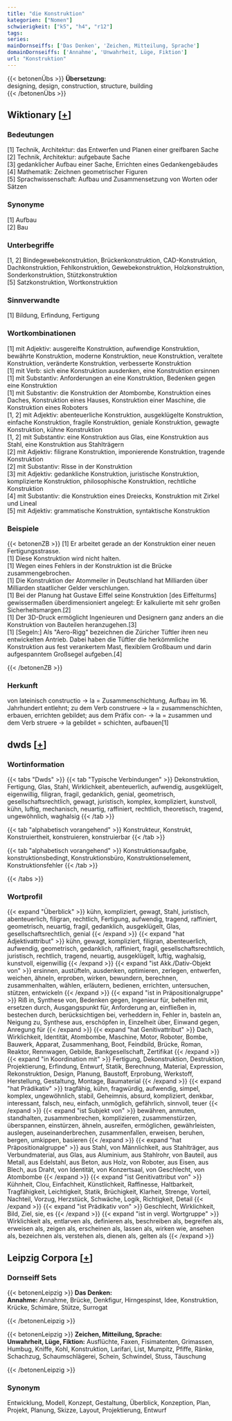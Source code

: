 ```yaml
---
title: "die Konstruktion"
kategorien: ["Nomen"]
schwierigkeit: ["k5", "h4", "r12"]
tags:
series:
mainDornseiffs: ['Das Denken', 'Zeichen, Mitteilung, Sprache']
domainDornseiffs: ['Annahme', 'Unwahrheit, Lüge, Fiktion']
url: "Konstruktion"
---
```


{{< betonenÜbs >}}
**Übersetzung:**  
designing, design, construction, structure, building  
{{< /betonenÜbs >}}

## Wiktionary [[+](https://de.wiktionary.org/wiki/Konstruktion)]

### Bedeutungen
[1] Technik, Architektur: das Entwerfen und Planen einer greifbaren Sache  
[2] Technik, Architektur: aufgebaute Sache  
[3] gedanklicher Aufbau einer Sache, Errichten eines Gedankengebäudes  
[4] Mathematik: Zeichnen geometrischer Figuren  
[5] Sprachwissenschaft: Aufbau und Zusammensetzung von Worten oder Sätzen  

### Synonyme
[1] Aufbau  
[2] Bau  

### Unterbegriffe
[1, 2] Bindegewebekonstruktion, Brückenkonstruktion, CAD-Konstruktion, Dachkonstruktion, Fehlkonstruktion, Gewebekonstruktion, Holzkonstruktion, Sonderkonstruktion, Stützkonstruktion  
[5] Satzkonstruktion, Wortkonstruktion  

### Sinnverwandte
[1] Bildung, Erfindung, Fertigung  

### Wortkombinationen
[1] mit Adjektiv: ausgereifte Konstruktion, aufwendige Konstruktion, bewährte Konstruktion, moderne Konstruktion, neue Konstruktion, veraltete Konstruktion, veränderte Konstruktion, verbesserte Konstruktion  
[1] mit Verb: sich eine Konstruktion ausdenken, eine Konstruktion ersinnen  
[1] mit Substantiv: Anforderungen an eine Konstruktion, Bedenken gegen eine Konstruktion  
[1] mit Substantiv: die Konstruktion der Atombombe, Konstruktion eines Daches, Konstruktion eines Hauses, Konstruktion einer Maschine, die Konstruktion eines Roboters  
[1, 2] mit Adjektiv: abenteuerliche Konstruktion, ausgeklügelte Konstruktion, einfache Konstruktion, fragile Konstruktion, geniale Konstruktion, gewagte Konstruktion, kühne Konstruktion  
[1, 2] mit Substantiv: eine Konstruktion aus Glas, eine Konstruktion aus Stahl, eine Konstruktion aus Stahlträgern  
[2] mit Adjektiv: filigrane Konstruktion, imponierende Konstruktion, tragende Konstruktion  
[2] mit Substantiv: Risse in der Konstruktion  
[3] mit Adjektiv: gedankliche Konstruktion, juristische Konstruktion, komplizierte Konstruktion, philosophische Konstruktion, rechtliche Konstruktion  
[4] mit Substantiv: die Konstruktion eines Dreiecks, Konstruktion mit Zirkel und Lineal  
[5] mit Adjektiv: grammatische Konstruktion, syntaktische Konstruktion  

### Beispiele
{{< betonenZB >}}
[1] Er arbeitet gerade an der Konstruktion einer neuen Fertigungsstrasse.  
[1] Diese Konstruktion wird nicht halten.  
[1] Wegen eines Fehlers in der Konstruktion ist die Brücke zusammengebrochen.  
[1] Die Konstruktion der Atommeiler in Deutschland hat Milliarden über Milliarden staatlicher Gelder verschlungen.  
[1] Bei der Planung hat Gustave Eiffel seine Konstruktion [des Eiffelturms] gewissermaßen überdimensioniert angelegt: Er kalkulierte mit sehr großen Sicherheitsmargen.[2]  
[1] Der 3D-Druck ermöglicht Ingenieuren und Designern ganz anders an die Konstruktion von Bauteilen heranzugehen.[3]  
[1] [Segeln:] Als "Aero-Rigg" bezeichnen die Züricher Tüftler ihren neu entwickelten Antrieb. Dabei haben die Tüftler die herkömmliche Konstruktion aus fest verankertem Mast, flexiblem Großbaum und darin aufgespanntem Großsegel aufgeben.[4]  

{{< /betonenZB >}}
### Herkunft
von lateinisch constructio → la = Zusammenschichtung, Aufbau im 16. Jahrhundert entlehnt; zu dem Verb construere → la = zusammenschichten, erbauen, errichten gebildet; aus dem Präfix con- → la = zusammen und dem Verb struere → la gebildet = schichten, aufbauen[1]  



## dwds [[+](https://www.dwds.de/wb/Konstruktion)]

### Wortinformation
{{< tabs "Dwds" >}}
{{< tab "Typische Verbindungen" >}}
Dekonstruktion, Fertigung, Glas, Stahl, Wirklichkeit, abenteuerlich, aufwendig, ausgeklügelt, eigenwillig, filigran, fragil, gedanklich, genial, geometrisch, gesellschaftsrechtlich, gewagt, juristisch, komplex, kompliziert, kunstvoll, kühn, luftig, mechanisch, neuartig, raffiniert, rechtlich, theoretisch, tragend, ungewöhnlich, waghalsig
{{< /tab >}}

{{< tab "alphabetisch vorangehend" >}}
Konstrukteur, Konstrukt, Konstruiertheit, konstruieren, konstruierbar
{{< /tab >}}

{{< tab "alphabetisch vorangehend" >}}
Konstruktionsaufgabe, konstruktionsbedingt, Konstruktionsbüro, Konstruktionselement, Konstruktionsfehler
{{< /tab >}}

{{< /tabs >}}

### Wortprofil
{{< expand "Überblick" >}} kühn, kompliziert, gewagt, Stahl, juristisch, abenteuerlich, filigran, rechtlich, Fertigung, aufwendig, tragend, raffiniert, geometrisch, neuartig, fragil, gedanklich, ausgeklügelt, Glas, gesellschaftsrechtlich, genial {{< /expand >}}
{{< expand "hat Adjektivattribut" >}} kühn, gewagt, kompliziert, filigran, abenteuerlich, aufwendig, geometrisch, gedanklich, raffiniert, fragil, gesellschaftsrechtlich, juristisch, rechtlich, tragend, neuartig, ausgeklügelt, luftig, waghalsig, kunstvoll, eigenwillig {{< /expand >}}
{{< expand "ist Akk./Dativ-Objekt von" >}} ersinnen, austüfteln, ausdenken, optimieren, zerlegen, entwerfen, weichen, ähneln, erproben, wirken, bewundern, berechnen, zusammenhalten, wählen, erläutern, bedienen, errichten, untersuchen, stützen, entwickeln {{< /expand >}}
{{< expand "ist in Präpositionalgruppe" >}} Riß in, Synthese von, Bedenken gegen, Ingenieur für, behelfen mit, ersetzen durch, Ausgangspunkt für, Anforderung an, einfließen in, bestechen durch, berücksichtigen bei, verheddern in, Fehler in, basteln an, Neigung zu, Synthese aus, erschöpfen in, Einzelheit über, Einwand gegen, Anregung für {{< /expand >}}
{{< expand "hat Genitivattribut" >}} Dach, Wirklichkeit, Identität, Atombombe, Maschine, Motor, Roboter, Bombe, Bauwerk, Apparat, Zusammenhang, Boot, Feindbild, Brücke, Roman, Reaktor, Rennwagen, Gebilde, Bankgesellschaft, Zertifikat {{< /expand >}}
{{< expand "in Koordination mit" >}} Fertigung, Dekonstruktion, Destruktion, Projektierung, Erfindung, Entwurf, Statik, Berechnung, Material, Expression, Rekonstruktion, Design, Planung, Baustoff, Erprobung, Werkstoff, Herstellung, Gestaltung, Montage, Baumaterial {{< /expand >}}
{{< expand "hat Prädikativ" >}} tragfähig, kühn, fragwürdig, aufwendig, simpel, komplex, ungewöhnlich, stabil, Geheimnis, absurd, kompliziert, denkbar, interessant, falsch, neu, einfach, unmöglich, gefährlich, sinnvoll, teuer {{< /expand >}}
{{< expand "ist Subjekt von" >}} bewähren, anmuten, standhalten, zusammenbrechen, komplizieren, zusammenstürzen, überspannen, einstürzen, ähneln, ausreifen, ermöglichen, gewährleisten, auslegen, auseinanderbrechen, zusammenfallen, erweisen, beruhen, bergen, umkippen, basieren {{< /expand >}}
{{< expand "hat Präpositionalgruppe" >}} aus Stahl, von Männlichkeit, aus Stahlträger, aus Verbundmaterial, aus Glas, aus Aluminium, aus Stahlrohr, von Bauteil, aus Metall, aus Edelstahl, aus Beton, aus Holz, von Roboter, aus Eisen, aus Blech, aus Draht, von Identität, von Konzertsaal, von Geschlecht, von Atombombe {{< /expand >}}
{{< expand "ist Genitivattribut von" >}} Kühnheit, Clou, Einfachheit, Künstlichkeit, Raffinesse, Haltbarkeit, Tragfähigkeit, Leichtigkeit, Statik, Brüchigkeit, Klarheit, Strenge, Vorteil, Nachteil, Vorzug, Herzstück, Schwäche, Logik, Richtigkeit, Detail {{< /expand >}}
{{< expand "ist Prädikativ von" >}} Geschlecht, Wirklichkeit, Bild, Ziel, sie, es {{< /expand >}}
{{< expand "ist in vergl. Wortgruppe" >}} Wirklichkeit als, entlarven als, definieren als, beschreiben als, begreifen als, erweisen als, zeigen als, erscheinen als, lassen als, wirken wie, ansehen als, bezeichnen als, verstehen als, dienen als, gelten als {{< /expand >}}

## Leipzig Corpora [[+](https://corpora.uni-leipzig.de/en/res?word=Konstruktion&corpusId=deu_newscrawl-public_2018)]

### Dornseiff Sets
{{< betonenLeipzig >}}
**Das Denken:**  
**Annahme:** Annahme, Brücke, Denkfigur, Hirngespinst, Idee, Konstruktion, Krücke, Schimäre, Stütze, Surrogat  

{{< /betonenLeipzig >}}


{{< betonenLeipzig >}}
**Zeichen, Mitteilung, Sprache:**  
**Unwahrheit, Lüge, Fiktion:** Ausflüchte, Faxen, Fisimatenten, Grimassen, Humbug, Kniffe, Kohl, Konstruktion, Larifari, List, Mumpitz, Pfiffe, Ränke, Schachzug, Schaumschlägerei, Schein, Schwindel, Stuss, Täuschung  

{{< /betonenLeipzig >}}

### Synonym
Entwicklung, Modell, Konzept, Gestaltung, Überblick, Konzeption, Plan, Projekt, Planung, Skizze, Layout, Projektierung, Entwurf

